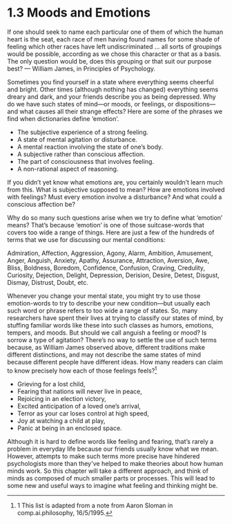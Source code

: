 # 1.3 Moods and Emotions

If one should seek to name each particular one of them of which the human heart is the seat, each race of men having found names for some shade of feeling which other races have left undiscriminated … all sorts of groupings would be possible, according as we chose this character or that as a basis. The only question would be, does this grouping or that suit our purpose best? — William James, in Principles of Psychology.

Sometimes you find yourself in a state where everything seems cheerful and bright. Other times (although nothing has changed) everything seems dreary and dark, and your friends describe you as being depressed. Why do we have such states of mind—or moods, or feelings, or dispositions—and what causes all their strange effects? Here are some of the phrases we find when dictionaries define ‘emotion’.

- The subjective experience of a strong feeling.
- A state of mental agitation or disturbance.
- A mental reaction involving the state of one’s body.
- A subjective rather than conscious affection.
- The part of consciousness that involves feeling.
- A non-rational aspect of reasoning.

If you didn’t yet know what emotions are, you certainly wouldn’t learn much from this. What is subjective supposed to mean? How are emotions involved with feelings? Must every emotion involve a disturbance? And what could a conscious affection be?

Why do so many such questions arise when we try to define what ‘emotion’ means? That’s because ‘emotion’ is one of those suitcase-words that covers too wide a range of things. Here are just a few of the hundreds of terms that we use for discussing our mental conditions:

Admiration, Affection, Aggression, Agony, Alarm, Ambition, Amusement, Anger, Anguish, Anxiety, Apathy, Assurance, Attraction, Aversion, Awe, Bliss, Boldness, Boredom, Confidence, Confusion, Craving, Credulity, Curiosity, Dejection, Delight, Depression, Derision, Desire, Detest, Disgust, Dismay, Distrust, Doubt, etc.

Whenever you change your mental state, you might try to use those emotion-words to try to describe your new condition—but usually each such word or phrase refers to too wide a range of states. So, many researchers have spent their lives at trying to classify our states of mind, by stuffing familiar words like these into such classes as humors, emotions, tempers, and moods. But should we call anguish a feeling or mood? Is sorrow a type of agitation? There’s no way to settle the use of such terms because, as William James observed above, different traditions make different distinctions, and may not describe the same states of mind because different people have different ideas. How many readers can claim to know precisely how each of those feelings feels?[^1]

- Grieving for a lost child,
- Fearing that nations will never live in peace,
- Rejoicing in an election victory,
- Excited anticipation of a loved one’s arrival,
- Terror as your car loses control at high speed,
- Joy at watching a child at play,
- Panic at being in an enclosed space.

Although it is hard to define words like feeling and fearing, that’s rarely a problem in everyday life because our friends usually know what we mean. However, attempts to make such terms more precise have hindered psychologists more than they've helped to make theories about how human minds work. So this chapter will take a different approach, and think of minds as composed of much smaller parts or processes. This will lead to some new and useful ways to imagine what feeling and thinking might be.

[^1]: 1 This list is adapted from a note from Aaron Sloman in comp.ai.philosophy, 16/5/1995.

